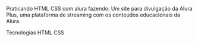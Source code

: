 Praticando HTML CSS com alura fazendo: Um site para divulgação da Alura Plus, uma plataforma de streaming com os conteúdos educacionais da Alura.

Tecnologias
HTML
CSS

